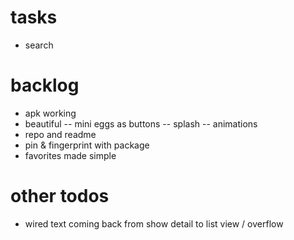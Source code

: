 # tasks
- search

# backlog
- apk working
- beautiful
-- mini eggs as buttons
-- splash
-- animations
- repo and readme
- pin & fingerprint with package
- favorites made simple



# other todos
- wired text coming back from show detail to list view / overflow
